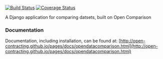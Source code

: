 [![Build Status](https://travis-ci.org/open-contracting/opendatacomparison.svg?branch=master)](https://travis-ci.org/open-contracting/opendatacomparison)
[![Coverage Status](https://coveralls.io/repos/open-contracting/opendatacomparison/badge.png)](https://coveralls.io/r/open-contracting/opendatacomparison)

A Django application for comparing datsets, built on Open Comparison

### Documentation
Documentation, including installation, can be found at:
[http://open-contracting.github.io/pages/docs/opendatacomparison.html](http://open-contracting.github.io/pages/docs/opendatacomparison.html)
